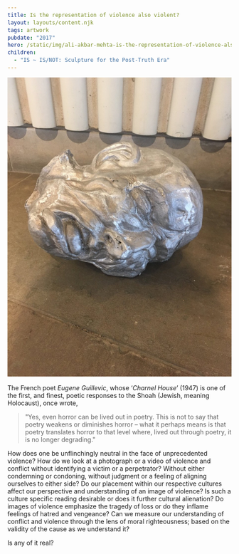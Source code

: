 ```yaml
---
title: Is the representation of violence also violent?
layout: layouts/content.njk
tags: artwork
pubdate: "2017"
hero: /static/img/ali-akbar-mehta-is-the-representation-of-violence-also-violent-sandcasted-aluminium-2017.jpg
children:
  - "IS ~ IS/NOT: Sculpture for the Post-Truth Era"
---
```

![Is the representation of violence also Violent?, sand-casted aluminium, 2017](/static/img/ali-akbar-mehta-is-the-representation-of-violence-also-violent-sandcasted-aluminium-2017.jpg)

The French poet *Eugene Guillevic*, whose ‘*Charnel House*’ (1947) is one of the first, and finest, poetic responses to the Shoah (Jewish, meaning Holocaust), once wrote, 

> "Yes, even horror can be lived out in poetry. This is not to say that poetry weakens or diminishes horror – what it perhaps means is that poetry translates horror to that level where, lived out through poetry, it is no longer degrading." 

How does one be unflinchingly neutral in the face of unprecedented violence? How do we look at a photograph or a video of violence and conflict without identifying a victim or a perpetrator? Without either condemning or condoning, without judgment or a feeling of aligning ourselves to either side? Do our placement within our respective cultures affect our perspective and understanding of an image of violence? Is such a culture specific reading desirable or does it further cultural alienation? Do images of violence emphasize the tragedy of loss or do they inflame feelings of hatred and vengeance? Can we measure our understanding of conflict and violence through the lens of moral righteousness; based on the validity of the cause as we understand it? 

Is any of it real?